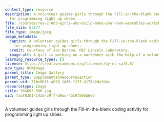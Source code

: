 ```yaml
---
content_type: resource
description: A volunteer guides girls through the Fill-in-the-blank coding activity
  for programming light up shoes.
file: /courses/res-2-005-girls-who-build-make-your-own-wearables-workshop-spring-2015/faaf8301143d39ffb9ac4b19f59bb6eb_504693-59D.jpg
file_size: 63177
file_type: image/jpeg
image_metadata:
  caption: A volunteer guides girls through the Fill-in-the-blank coding activity
    for programming light up shoes.
  credit: Courtesy of Jon Barron, MIT Lincoln Laboratory.
  image-alt: A girl is working on a worksheet with the help of a volunteer.
learning_resource_types: []
license: https://creativecommons.org/licenses/by-nc-sa/4.0/
ocw_type: OCWImage
parent_title: Image Gallery
parent_type: SupplementalResourceSection
parent_uid: 31be0b31-a028-1436-f17f-4178e2dafd4c
resourcetype: Image
title: 504693-59D.jpg
uid: faaf8301-143d-39ff-b9ac-4b19f59bb6eb
---
```

A volunteer guides girls through the Fill-in-the-blank coding activity for programming light up shoes.